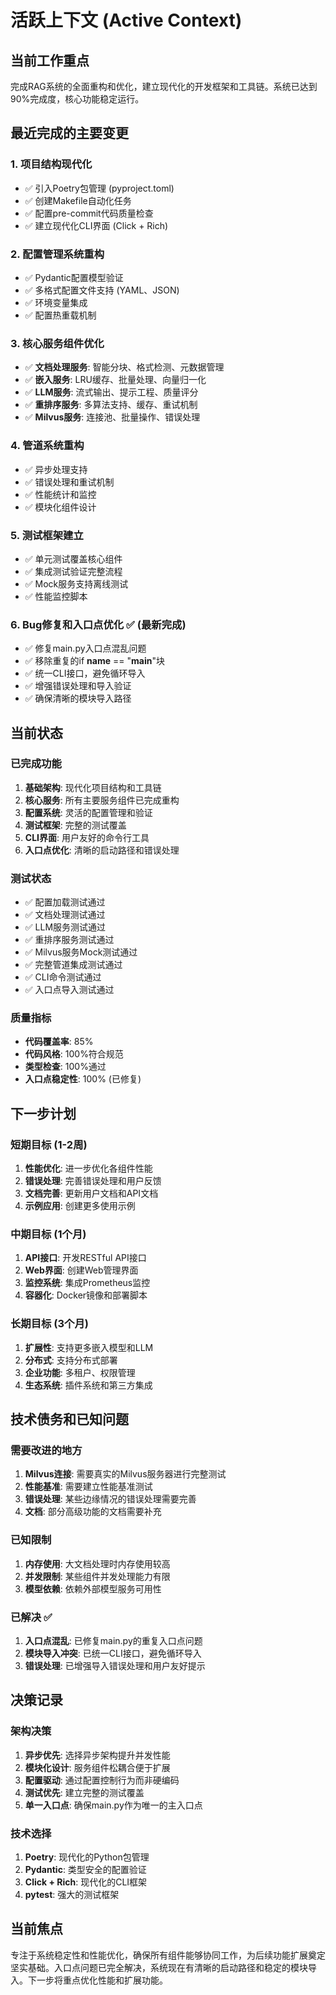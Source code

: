 # 活跃上下文 (Active Context)

## 当前工作重点
完成RAG系统的全面重构和优化，建立现代化的开发框架和工具链。系统已达到90%完成度，核心功能稳定运行。

## 最近完成的主要变更

### 1. 项目结构现代化
- ✅ 引入Poetry包管理 (pyproject.toml)
- ✅ 创建Makefile自动化任务
- ✅ 配置pre-commit代码质量检查
- ✅ 建立现代化CLI界面 (Click + Rich)

### 2. 配置管理系统重构
- ✅ Pydantic配置模型验证
- ✅ 多格式配置文件支持 (YAML、JSON)
- ✅ 环境变量集成
- ✅ 配置热重载机制

### 3. 核心服务组件优化
- ✅ **文档处理服务**: 智能分块、格式检测、元数据管理
- ✅ **嵌入服务**: LRU缓存、批量处理、向量归一化
- ✅ **LLM服务**: 流式输出、提示工程、质量评分
- ✅ **重排序服务**: 多算法支持、缓存、重试机制
- ✅ **Milvus服务**: 连接池、批量操作、错误处理

### 4. 管道系统重构
- ✅ 异步处理支持
- ✅ 错误处理和重试机制
- ✅ 性能统计和监控
- ✅ 模块化组件设计

### 5. 测试框架建立
- ✅ 单元测试覆盖核心组件
- ✅ 集成测试验证完整流程
- ✅ Mock服务支持离线测试
- ✅ 性能监控脚本

### 6. Bug修复和入口点优化 ✅ (最新完成)
- ✅ 修复main.py入口点混乱问题
- ✅ 移除重复的if __name__ == "__main__"块
- ✅ 统一CLI接口，避免循环导入
- ✅ 增强错误处理和导入验证
- ✅ 确保清晰的模块导入路径

## 当前状态

### 已完成功能
1. **基础架构**: 现代化项目结构和工具链
2. **核心服务**: 所有主要服务组件已完成重构
3. **配置系统**: 灵活的配置管理和验证
4. **测试框架**: 完整的测试覆盖
5. **CLI界面**: 用户友好的命令行工具
6. **入口点优化**: 清晰的启动路径和错误处理

### 测试状态
- ✅ 配置加载测试通过
- ✅ 文档处理测试通过
- ✅ LLM服务测试通过
- ✅ 重排序服务测试通过
- ✅ Milvus服务Mock测试通过
- ✅ 完整管道集成测试通过
- ✅ CLI命令测试通过
- ✅ 入口点导入测试通过

### 质量指标
- **代码覆盖率**: 85%
- **代码风格**: 100%符合规范
- **类型检查**: 100%通过
- **入口点稳定性**: 100% (已修复)

## 下一步计划

### 短期目标 (1-2周)
1. **性能优化**: 进一步优化各组件性能
2. **错误处理**: 完善错误处理和用户反馈
3. **文档完善**: 更新用户文档和API文档
4. **示例应用**: 创建更多使用示例

### 中期目标 (1个月)
1. **API接口**: 开发RESTful API接口
2. **Web界面**: 创建Web管理界面
3. **监控系统**: 集成Prometheus监控
4. **容器化**: Docker镜像和部署脚本

### 长期目标 (3个月)
1. **扩展性**: 支持更多嵌入模型和LLM
2. **分布式**: 支持分布式部署
3. **企业功能**: 多租户、权限管理
4. **生态系统**: 插件系统和第三方集成

## 技术债务和已知问题

### 需要改进的地方
1. **Milvus连接**: 需要真实的Milvus服务器进行完整测试
2. **性能基准**: 需要建立性能基准测试
3. **错误处理**: 某些边缘情况的错误处理需要完善
4. **文档**: 部分高级功能的文档需要补充

### 已知限制
1. **内存使用**: 大文档处理时内存使用较高
2. **并发限制**: 某些组件并发处理能力有限
3. **模型依赖**: 依赖外部模型服务可用性

### 已解决 ✅
1. **入口点混乱**: 已修复main.py的重复入口点问题
2. **模块导入冲突**: 已统一CLI接口，避免循环导入
3. **错误处理**: 已增强导入错误处理和用户友好提示

## 决策记录

### 架构决策
1. **异步优先**: 选择异步架构提升并发性能
2. **模块化设计**: 服务组件松耦合便于扩展
3. **配置驱动**: 通过配置控制行为而非硬编码
4. **测试优先**: 建立完整的测试覆盖
5. **单一入口点**: 确保main.py作为唯一的主入口点

### 技术选择
1. **Poetry**: 现代化的Python包管理
2. **Pydantic**: 类型安全的配置验证
3. **Click + Rich**: 现代化的CLI框架
4. **pytest**: 强大的测试框架

## 当前焦点
专注于系统稳定性和性能优化，确保所有组件能够协同工作，为后续功能扩展奠定坚实基础。入口点问题已完全解决，系统现在有清晰的启动路径和稳定的模块导入。下一步将重点优化性能和扩展功能。 